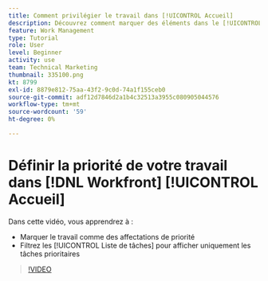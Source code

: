 ```yaml
---
title: Comment privilégier le travail dans [!UICONTROL Accueil]
description: Découvrez comment marquer des éléments dans le [!UICONTROL Liste de tâches] comme affectations de priorité sur la page d’accueil. Filtrez ensuite la liste pour afficher les tâches prioritaires dans [!DNL  Workfront].
feature: Work Management
type: Tutorial
role: User
level: Beginner
activity: use
team: Technical Marketing
thumbnail: 335100.png
kt: 8799
exl-id: 8879e812-75aa-43f2-9c0d-74a1f155ceb0
source-git-commit: adf12d7846d2a1b4c32513a3955c080905044576
workflow-type: tm+mt
source-wordcount: '59'
ht-degree: 0%

---
```


# Définir la priorité de votre travail dans [!DNL Workfront] [!UICONTROL Accueil]

Dans cette vidéo, vous apprendrez à :

* Marquer le travail comme des affectations de priorité
* Filtrez les [!UICONTROL Liste de tâches] pour afficher uniquement les tâches prioritaires

>[!VIDEO](https://video.tv.adobe.com/v/335100/?quality=12)

